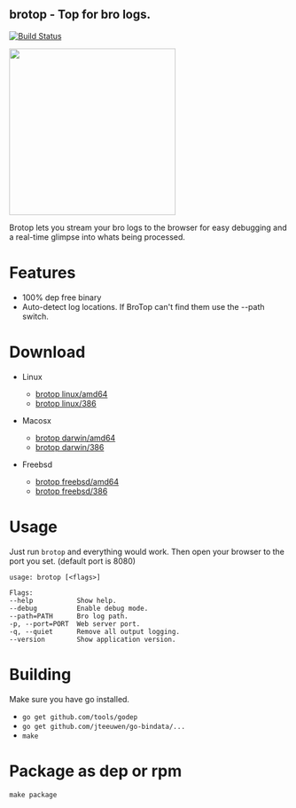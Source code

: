 ## brotop - Top for bro logs.

[![Build Status](http://104.236.125.70/api/badge/github.com/criticalstack/brotop/status.svg?branch=master)](http://104.236.125.70/github.com/criticalstack/brotop)

<img height="300px" width="" src="https://raw.githubusercontent.com/mephux/brotop/master/brotop.png?token=AABXAe5HY1UJns_gRtUyUvLqkMRYtnRAks5U4Ou_wA%3D%3D">

Brotop lets you stream your bro logs to the browser for easy 
debugging and a real-time glimpse into whats being processed.

# Features

  - 100% dep free binary
  - Auto-detect log locations. If BroTop can't find them use the --path switch.

# Download

  * Linux
    * [brotop linux/amd64](https://github.com/criticalstack/brotop/releases/download/v0.3.0/brotop-linux-amd64.tar.gz)
    * [brotop linux/386](https://github.com/criticalstack/brotop/releases/download/v0.3.0/brotop-linux-386.tar.gz)

  * Macosx
    * [brotop darwin/amd64](https://github.com/criticalstack/brotop/releases/download/v0.3.0/brotop-darwin-amd64.tar.gz)
    * [brotop darwin/386](https://github.com/criticalstack/brotop/releases/download/v0.3.0/brotop-darwin-386.tar.gz)

  * Freebsd
    * [brotop freebsd/amd64](https://github.com/criticalstack/brotop/releases/download/v0.3.0/brotop-freebsd-amd64.tar.gz)
    * [brotop freebsd/386](https://github.com/criticalstack/brotop/releases/download/v0.3.0/brotop-freebsd-386.tar.gz)

# Usage

  Just run `brotop` and everything would work. 
  Then open your browser to the port you set. (default port is 8080)

  ```
usage: brotop [<flags>]

Flags:
  --help           Show help.
  --debug          Enable debug mode.
  --path=PATH      Bro log path.
  -p, --port=PORT  Web server port.
  -q, --quiet      Remove all output logging.
  --version        Show application version.
  ```

# Building

  Make sure you have go installed.

  - `go get github.com/tools/godep`
  - `go get github.com/jteeuwen/go-bindata/...`
  - `make`

# Package as dep or rpm

  `make package`
